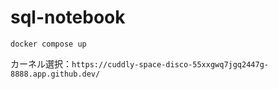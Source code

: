 # sql-notebook

`docker compose up`

カーネル選択：`https://cuddly-space-disco-55xxgwq7jgq2447g-8888.app.github.dev/`